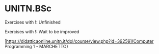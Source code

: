 # UNITN.BSc

Exercises with !: Unfinished

Exercises with !: Wait to be improved

[https://didatticaonline.unitn.it/dol/course/view.php?id=39259](Computer Programming 1 - MARCHETTO)
